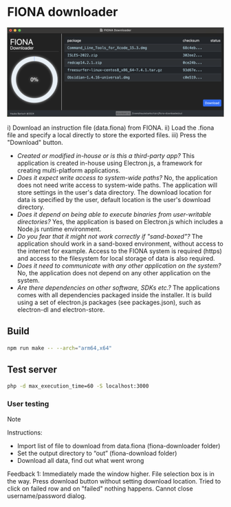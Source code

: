 # FIONA downloader

![Interface](https://github.com/HaukeBartsch/FIONA-downloader/blob/main/images/interface.png)

i) Download an instruction file (data.fiona) from FIONA. ii) Load the .fiona file and specify a local directly to store the exported files. iii) Press the "Download" button.

 - *Created or modified in-house or is this a third-party app?* This application is created in-house using Electron.js, a framework for creating multi-platform applications.
 - *Does it expect write access to system-wide paths?* No, the application does not need write access to system-wide paths. The application will store settings in the user's data directory. The download location for data is specified by the user, default location is the user's download directory.
 - *Does it depend on being able to execute binaries from user-writable directories?* Yes, the application is based on Electron.js which includes a Node.js runtime environment.
 - *Do you fear that it might not work correctly if "sand-boxed"?* The application should work in a sand-boxed environment, without access to the internet for example. Access to the FIONA system is required (https) and access to the filesystem for local storage of data is also required.
 - *Does it need to communicate with any other application on the system?* No, the application does not depend on any other application on the system.
 - *Are there dependencies on other software, SDKs etc.?* The applications comes with all dependencies packaged inside the installer. It is build using a set of electron.js packages (see packages.json), such as electron-dl and electron-store.


## Build  

```bash
npm run make -- --arch="arm64,x64"
```

## Test server

```bash
php -d max_execution_time=60 -S localhost:3000 
```

### User testing 

> [!NOTE]
> Instructions:
> - Import list of file to download from data.fiona (fiona-downloader folder)
> - Set the output directory to “out” (fiona-download folder)
> - Download all data, find out what went wrong


Feedback 1: Immediately made the window higher. File selection box is in the way. Press download button without setting download location. Tried to click on failed row and on "failed" nothing happens. Cannot close username/password dialog.
